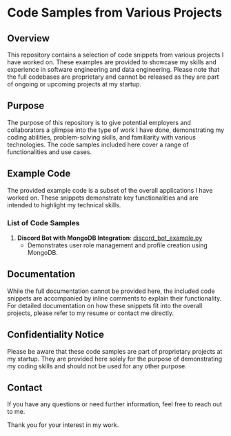 # Code Samples from Various Projects

## Overview

This repository contains a selection of code snippets from various projects I have worked on. These examples are provided to showcase my skills and experience in software engineering and data engineering. Please note that the full codebases are proprietary and cannot be released as they are part of ongoing or upcoming projects at my startup.

## Purpose

The purpose of this repository is to give potential employers and collaborators a glimpse into the type of work I have done, demonstrating my coding abilities, problem-solving skills, and familiarity with various technologies. The code samples included here cover a range of functionalities and use cases.

## Example Code

The provided example code is a subset of the overall applications I have worked on. These snippets demonstrate key functionalities and are intended to highlight my technical skills.

### List of Code Samples

1. **Discord Bot with MongoDB Integration**: [discord_bot_example.py](./discord_bot_example.py)
   - Demonstrates user role management and profile creation using MongoDB.

## Documentation

While the full documentation cannot be provided here, the included code snippets are accompanied by inline comments to explain their functionality. For detailed documentation on how these snippets fit into the overall projects, please refer to my resume or contact me directly.

## Confidentiality Notice

Please be aware that these code samples are part of proprietary projects at my startup. They are provided here solely for the purpose of demonstrating my coding skills and should not be used for any other purpose.

## Contact

If you have any questions or need further information, feel free to reach out to me.

Thank you for your interest in my work.